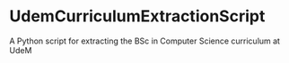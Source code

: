 # UdemCurriculumExtractionScript
 A Python script for extracting the BSc in Computer Science curriculum at UdeM
